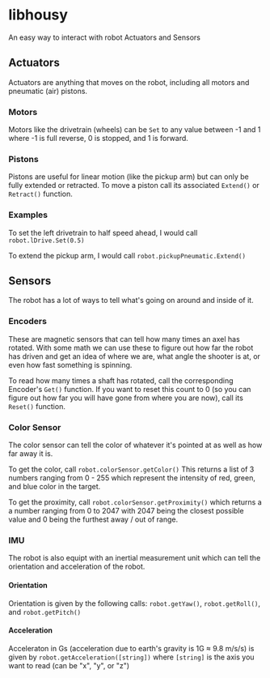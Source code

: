 # libhousy
An easy way to interact with robot Actuators and Sensors

## Actuators
Actuators are anything that moves on the robot, including all motors and pneumatic (air) pistons. 
### Motors
Motors like the drivetrain (wheels) can be `Set` to any value between -1 and 1 where -1 is full reverse, 0 is stopped, and 1 is forward. 

### Pistons
Pistons are useful for linear motion (like the pickup arm) but can only be fully extended or retracted. To move a piston call its associated `Extend()` or `Retract()` function.

### Examples
To set the left drivetrain to half speed ahead, I would call `robot.lDrive.Set(0.5)`

To extend the pickup arm, I would call `robot.pickupPneumatic.Extend()`

## Sensors
The robot has a lot of ways to tell what's going on around and inside of it.

### Encoders
These are magnetic sensors that can tell how many times an axel has rotated. With some math we can use these to figure out how far the robot has driven and get an idea of where we are, what angle the shooter is at, or even how fast something is spinning.

To read how many times a shaft has rotated, call the corresponding Encoder's `Get()` function. If you want to reset this count to 0 (so you can figure out how far you will have gone from where you are now), call its `Reset()` function.

### Color Sensor
The color sensor can tell the color of whatever it's pointed at as well as how far away it is. 

To get the color, call `robot.colorSensor.getColor()` This returns a list of 3 numbers ranging from 0 - 255 which represent the intensity of red, green, and blue color in the target.

To get the proximity, call `robot.colorSensor.getProximity()` which returns a a number ranging from 0 to 2047 with 2047 being the closest possible value and 0 being the furthest away / out of range.

### IMU
The robot is also equipt with an inertial measurement unit which can tell the orientation and acceleration of the robot.
#### Orientation
Orientation is given by the following calls: `robot.getYaw()`, `robot.getRoll()`, and `robot.getPitch()`
#### Acceleration
Acceleraton in Gs (acceleration due to earth's gravity is 1G ≈ 9.8 m/s/s) is given by `robot.getAcceleration([string])` where `[string]` is the axis you want to read (can be "x", "y", or "z") 